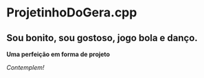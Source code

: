 # ProjetinhoDoGera.cpp
## Sou bonito, sou gostoso, jogo bola e danço.


**Uma perfeição em forma de projeto**

*Contemplem!*
